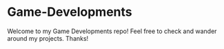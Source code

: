 # Game-Developments
Welcome to my Game Developments repo! Feel free to check and wander around my projects. Thanks!
